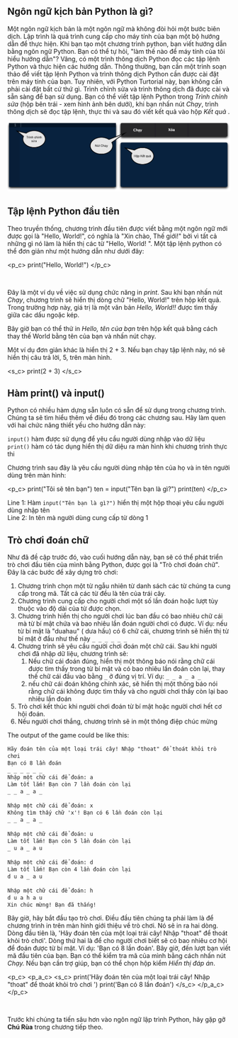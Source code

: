 [//]: # "Getting started"

## Ngôn ngữ kịch bản Python là gì?

Một ngôn ngữ kịch bản là một ngôn ngữ mà không đòi hỏi một bước biên dịch. Lập trình là quá trình cung cấp cho máy tính của bạn một bộ hướng dẫn để thực hiện. Khi bạn tạo một chương trình python, bạn viết hướng dẫn bằng ngôn ngữ Python. Bạn có thể tự hỏi, "làm thế nào để máy tính của tôi hiểu hướng dẫn"? Vâng, có một trình thông dịch Python đọc các tập lệnh Python và thực hiện các hướng dẫn. Thông thường, bạn cần một trình soạn thảo để viết tập lệnh Python và trình thông dịch Python cần được cài đặt trên máy tính của bạn. Tuy nhiên, với Python Turtorial này, bạn không cần phải cài đặt bất cứ thứ gì. Trình chỉnh sửa và trình thông dịch đã được cài và sẵn sàng để bạn sử dụng. Bạn có thể viết tập lệnh Python trong *Trình chỉnh sửa*  (hộp bên trái - xem hình ảnh bên dưới), khi bạn nhấn nút *Chạy*, trình thông dịch sẽ đọc tập lệnh, thực thi và sau đó viết kết quả vào hộp *Kết quả* .

<img src="/data/images/editor_vi.png" alt="editor" style="zoom:60%;" />



## Tập lệnh Python đầu tiên

Theo truyền thống, chương trình đầu tiên được viết bằng một ngôn ngữ mới được gọi là "Hello, World!", có nghĩa là "Xin chào, Thế giới!" bởi vì tất cả những gì nó làm là hiển thị các từ "Hello, World! ". Một tập lệnh python có thể đơn giản như một hướng dẫn như dưới đây:

<p_c>
print("Hello, World!")
</p_c>

<br>

Đây là một ví dụ về việc sử dụng chức năng in *print*. Sau khi bạn nhấn nút *Chạy*, chương trình sẽ hiển thị dòng chữ "Hello, World!" trên hộp kết quả. Trong trường hợp này, giá trị là một văn bản *Hello, World!!* được tìm thấy giữa các dấu ngoặc kép.

Bây giờ bạn có thể thử in *Hello, tên của bạn* trên hộp kết quả bằng cách thay thế World bằng tên của bạn và nhấn nút chạy.

Một ví dụ đơn giản khác là hiển thị 2 + 3. Nếu bạn chạy tập lệnh này, nó sẽ hiển thị câu trả lời, 5, trên màn hình.

<s_c>
print(2 + 3)
</s_c>


## Hàm print() và input()

Python có nhiều hàm dựng sẵn luôn có sẵn để sử dụng trong chương trình. Chúng ta sẽ tìm hiểu thêm về điều đó trong các chương sau. Hãy làm quen với hai chức năng thiết yếu cho hướng dẫn này:


`input()` hàm được sử dụng để yêu cầu người dùng nhập vào dữ liệu    
`print()` hàm có tác dụng hiển thị dữ diệu ra màn hình khi chương trình thực thi  

Chương trình sau đây là yêu cầu người dùng nhập tên của họ và in tên người dùng trên màn hình:

<p_c>
print("Tôi sẽ tên bạn")
ten = input("Tên bạn là gì?")
print(ten)
</p_c>
<br>

Line 1: Hàm `input("Tên bạn là gì?")`  hiển thị một hộp thoại yêu cầu người dùng nhập tên  
Line 2: In tên mà người dùng cung cấp từ dòng 1    


## Trò chơi đoán chữ


Như đã đề cập trước đó, vào cuối hướng dẫn này, bạn sẽ có thể phát triển trò chơi đầu tiên của mình bằng Python, được gọi là "Trò chơi đoán chữ".
Đây là các bước để xây dựng trò chơi:

1. Chương trình chọn một từ ngẫu nhiên từ danh sách các từ chúng ta cung cấp trong mã. Tất cả các từ đều là tên của trái cây.
2. Chương trình cung cấp cho người chơi một số lần đoán hoặc lượt tùy thuộc vào độ dài của từ được chọn.
3. Chương trình hiển thị cho người chơi lúc ban đầu có bao nhiêu chữ cái mà từ bí mật chứa và bao nhiêu lần đoán người chơi có được. Ví dụ: nếu từ bí mật là "duahau" ( dưa hấu) có 6 chữ cái, chương trình sẽ hiển thị từ bí mật ở đầu như thế này `_ _ _ _ _ _`
4. Chương trình sẽ yêu cầu người chơi đoán một chữ cái. Sau khi người chơi đã nhập dữ liệu, chương trình sẽ:
   1. Nếu chữ cái đoán đúng, hiển thị một thông báo nói rằng chữ cái được tìm thấy trong từ bí mật và có bao nhiêu lần đoán còn lại, thay thế chữ cái đầu vào bằng `_` ở đúng vị trí. Ví dụ: `_ _ a _ a _`
   2. nếu chữ cái đoán không chính xác, sẽ hiển thị một thông báo nói rằng chữ cái không được tìm thấy và cho người chơi thấy còn lại bao nhiêu lần đoán
5. Trò chơi kết thúc khi người chơi đoán từ bí mật hoặc người chơi hết cơ hội đoán.
6. Nếu người chơi thắng, chương trình sẽ in một thông điệp chúc mừng


The output of the game could be like this:

```
Hãy đoán tên của một loại trái cây! Nhập "thoat" để thoát khỏi trò chơi
Bạn có 8 lần đoán
_ _ _ _ _ _ 
Nhập một chữ cái để đoán: a
Làm tốt lắm! Bạn còn 7 lần đoán còn lại
_ _ a _ a _ 

Nhập một chữ cái để đoán: x
Không tìm thấy chữ 'x'! Bạn có 6 lần đoán còn lại
_ _ a _ a _ 

Nhập một chữ cái để đoán: u
Làm tốt lắm! Bạn còn 5 lần đoán còn lại
_ u a _ a u 

Nhập một chữ cái để đoán: d
Làm tốt lắm! Bạn còn 4 lần đoán còn lại
d u a _ a u 

Nhập một chữ cái để đoán: h
d u a h a u 
Xin chúc mừng! Bạn đã thắng!
```


Bây giờ, hãy bắt đầu tạo trò chơi. Điều đầu tiên chúng ta phải làm là để chương trình in trên màn hình giới thiệu về trò chơi. Nó sẽ in ra hai dòng. Dòng đầu tiên là, 'Hãy đoán tên của một loại trái cây! Nhập "thoat" để thoát khỏi trò chơi'. Dòng thứ hai là để cho người chơi biết sẽ có bao nhiêu cơ hội để đoán được từ bí mật. Ví dụ: 'Bạn có 8 lần đoán'. Bây giờ, đến lượt bạn viết mã đầu tiên của bạn. Bạn có thể kiểm tra mã của mình bằng cách nhấn nút *Chạy.* Nếu bạn cần trợ giúp, bạn có thể chọn hộp kiểm *Hiển thị đáp án*.

<p_c>
<p_a_c>
<s_c>
print('Hãy đoán tên của một loại trái cây! Nhập "thoat" để thoát khỏi trò chơi ')
print('Bạn có 8 lần đoán')
</s_c>
</p_a_c>
</p_c>


<br>

Trước khi chúng ta tiến sâu hơn vào ngôn ngữ lập trình Python, hãy gặp gỡ **Chú Rùa** trong chương tiếp theo.